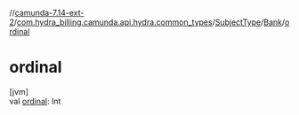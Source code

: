 //[camunda-7.14-ext-2](../../../../index.md)/[com.hydra_billing.camunda.api.hydra.common_types](../../index.md)/[SubjectType](../index.md)/[Bank](index.md)/[ordinal](ordinal.md)

# ordinal

[jvm]\
val [ordinal](ordinal.md): Int
